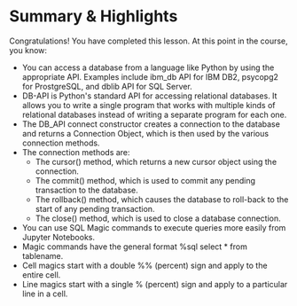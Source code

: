 # Summary & Highlights

Congratulations! You have completed this lesson. At this point in the course, you know:

- You can access a database from a language like Python by using the appropriate API. Examples include ibm_db API for IBM DB2, psycopg2 for ProstgreSQL, and dblib API for SQL Server.
- DB-API is Python's standard API for accessing relational databases. It allows you to write a single program that works with multiple kinds of relational databases instead of writing a separate program for each one.
- The DB_API  connect constructor creates a connection to the database and returns a Connection Object, which is then used by the various connection methods.
- The connection methods are:
    - The cursor() method, which returns a new cursor object using the connection.
    - The commit() method, which is used to commit any pending transaction to the database.
    - The rollback() method, which causes the database to roll-back to the start of any pending transaction.
    - The close() method, which is used to close a database connection. 
- You can use SQL Magic commands to execute queries more easily from Jupyter Notebooks. 
- Magic commands have the general format %sql select * from tablename.
- Cell magics start with a double %% (percent) sign and apply to the entire cell.
- Line magics start with a single % (percent) sign and apply to a particular line in a cell.